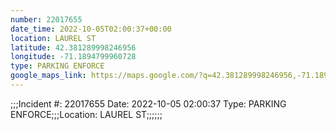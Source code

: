 ```yaml
---
number: 22017655
date_time: 2022-10-05T02:00:37+00:00
location: LAUREL ST
latitude: 42.381289998246956
longitude: -71.1894799960728
type: PARKING ENFORCE
google_maps_link: https://maps.google.com/?q=42.381289998246956,-71.1894799960728
---
```


;;;Incident #: 22017655  Date: 2022-10-05 02:00:37   Type: PARKING ENFORCE;;;Location: LAUREL ST;;;;;;
